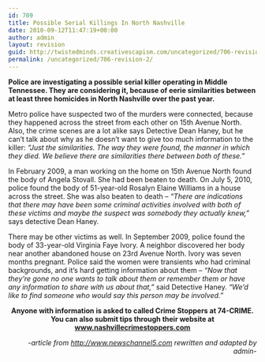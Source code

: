 ```yaml
---
id: 709
title: Possible Serial Killings In North Nashville
date: 2010-09-12T11:47:19+00:00
author: admin
layout: revision
guid: http://twistedminds.creativescapism.com/uncategorized/706-revision-2/
permalink: /uncategorized/706-revision-2/
---
```

<p class="dropcap-first">
  <strong>Police are investigating a possible serial killer operating in Middle Tennessee. They are considering it, because of eerie similarities between at least three homicides in North Nashville over the past year.</strong>
</p>

Metro police have suspected two of the murders were connected, because they happened across the street from each other on 15th Avenue North. Also, the crime scenes are a lot alike says Detective Dean Haney, but he can&#8217;t talk about why as he doesn&#8217;t want to give too much information to the killer: _&#8220;Just the similarities. The way they were found, the manner in which they died. We believe there are similarities there between both of these.&#8221;_

In February 2009, a man working on the home on 15th Avenue North found the body of Angela Stovall. She had been beaten to death. On July 5, 2010, police found the body of 51-year-old Rosalyn Elaine Williams in a house across the street. She was also beaten to death &#8211; _&#8220;There are indications that there may have been some criminal activities involved with both of these victims and maybe the suspect was somebody they actually knew,&#8221;_ says detective Dean Haney.

There may be other victims as well. In September 2009, police found the body of 33-year-old Virginia Faye Ivory. A neighbor discovered her body near another abandoned house on 23rd Avenue North. Ivory was seven months pregnant. Police said the women were transients who had criminal backgrounds, and it&#8217;s hard getting information about them &#8211; _&#8220;Now that they&#8217;re gone no one wants to talk about them or remember them or have any information to share with us about that,&#8221;_ said Detective Haney. _&#8220;We&#8217;d like to find someone who would say this person may be involved.&#8221;_

<p style="text-align: center;">
  <strong>Anyone with information is asked to called Crime Stoppers at 74-CRIME. You can also submit tips through their website at <a title="nashville crime stoppers" href="www.nashvillecrimestoppers.com">www.nashvillecrimestoppers.com</a></strong>
</p>

<p style="text-align: right;">
  <em>-article from <a title="news channel5" href="http://www.newschannel5.com">http://www.newschannel5.com</a> rewritten and adapted by admin-</em>
</p>